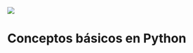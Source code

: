 ![](https://raw.githubusercontent.com/gabrielfernando01/basics_in_python/master/image/header_python.png)

# Conceptos básicos en Python